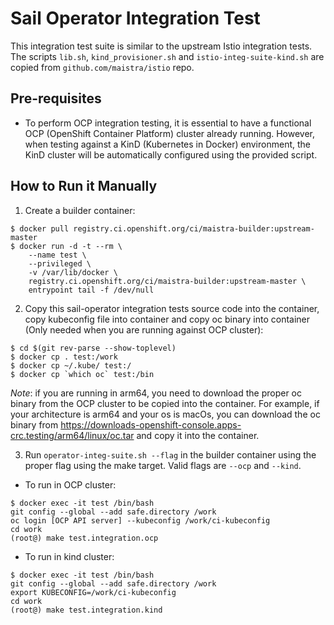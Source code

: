 # Sail Operator Integration Test

This integration test suite is similar to the upstream Istio integration tests. The scripts `lib.sh`, `kind_provisioner.sh` and `istio-integ-suite-kind.sh` are copied from `github.com/maistra/istio` repo.

## Pre-requisites

* To perform OCP integration testing, it is essential to have a functional OCP (OpenShift Container Platform) cluster already running. However, when testing against a KinD (Kubernetes in Docker) environment, the KinD cluster will be automatically configured using the provided script.

## How to Run it Manually

1. Create a builder container:

```
$ docker pull registry.ci.openshift.org/ci/maistra-builder:upstream-master
$ docker run -d -t --rm \
    --name test \
    --privileged \
    -v /var/lib/docker \
    registry.ci.openshift.org/ci/maistra-builder:upstream-master \
    entrypoint tail -f /dev/null
```

2. Copy this sail-operator integration tests source code into the container, copy kubeconfig file into container and copy oc binary into container (Only needed when you are running against OCP cluster):

```
$ cd $(git rev-parse --show-toplevel)
$ docker cp . test:/work
$ docker cp ~/.kube/ test:/
$ docker cp `which oc` test:/bin
```
*Note*: if you are running in arm64, you need to download the proper oc binary from the OCP cluster to be copied into the container. For example, if your architecture is arm64 and your os is macOs, you can download the oc binary from https://downloads-openshift-console.apps-crc.testing/arm64/linux/oc.tar and copy it into the container.

3. Run `operator-integ-suite.sh --flag` in the builder container using the proper flag using the make target. Valid flags are `--ocp` and `--kind`. 

* To run in OCP cluster:
```
$ docker exec -it test /bin/bash
git config --global --add safe.directory /work
oc login [OCP API server] --kubeconfig /work/ci-kubeconfig
cd work
(root@) make test.integration.ocp
```

* To run in kind cluster:
```
$ docker exec -it test /bin/bash
git config --global --add safe.directory /work
export KUBECONFIG=/work/ci-kubeconfig
cd work
(root@) make test.integration.kind
```